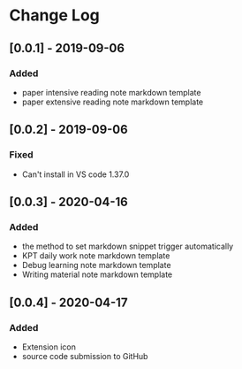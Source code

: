 # Change Log

## [0.0.1] - 2019-09-06

### Added

- paper intensive reading note markdown template
- paper extensive reading note markdown template

## [0.0.2] - 2019-09-06

### Fixed

- Can't install in VS code 1.37.0

## [0.0.3] - 2020-04-16

### Added

- the method to set markdown snippet trigger automatically
- KPT daily work note markdown template
- Debug learning note markdown template
- Writing material note markdown template

## [0.0.4] - 2020-04-17

### Added

- Extension icon
- source code submission to GitHub
